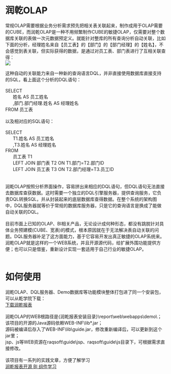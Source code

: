 # 润乾OLAP
常规OLAP需要根据业务分析需求预先把相关表关联起来，制作成用于OLAP需要的CUBE，而润乾OLAP是一种不用频繁制作CUBE的敏捷OLAP，仅需要对整个数据库关联的表做一次元数据预定义。就能针对整库的所有查询分析自动关联，比如下面的分析，经理姓名来自【员工表】的【部门】的【部门经理】的【姓名】，不会感觉到表关联，但实际获得的数据，是通过对员工表、部门表进行了互相关联查得：<br>
<img src="http://img.raqsoft.com.cn/docx/1614069868548100.png"/><br>

这种自动的关联能力来自一种新的查询语言DQL，并非直接使用数据库直接支持的SQL，看上面这个分析的DQL语句：<br><br>
SELECT <br>
&nbsp;&nbsp;&nbsp;&nbsp;&nbsp;&nbsp;姓名 AS 员工姓名<br>
&nbsp;&nbsp;&nbsp;&nbsp;&nbsp;&nbsp;,部门.部门经理.姓名 AS 经理姓名<br>
FROM 员工表<br>
<br>
以及相对应的SQL语句：<br><br>
SELECT<br>
&nbsp;&nbsp;&nbsp;&nbsp;&nbsp;&nbsp;T1.姓名 AS 员工姓名<br>
&nbsp;&nbsp;&nbsp;&nbsp;&nbsp;&nbsp;,T3.姓名 AS 经理姓名<br>
FROM<br>
&nbsp;&nbsp;&nbsp;&nbsp;&nbsp;&nbsp;员工表 T1<br> 
&nbsp;&nbsp;&nbsp;&nbsp;&nbsp;&nbsp;LEFT JOIN 部门表 T2 ON T1.部门=T2.部门ID<br>
&nbsp;&nbsp;&nbsp;&nbsp;&nbsp;&nbsp;LEFT JOIN 员工表 T3 ON T2.部门经理=T3.员工ID<br>
<br>	
润乾OLAP按照分析界面操作，容易拼出来相应的DQL语句，但DQL语句无法直接去数据库查获数据。这时需要一个独立的DQL引擎服务器，提供查询服务，它负责DQL转换SQL，并从封装起来的底层数据库查得数据。在整个系统的架构图中，DQL服务器就等价于常规的数据库服务器，只是它的查询语言是换成了能做自动关联的DQL。<br>
<br>
目前市面上已知的OLAP、BI相关产品，无论设计成何种形态，都没有跳脱针对具体业务预建模(CUBE、宽表)的模式，根本原因就在于无法解决表自动关联的问题。DQL服务器补足了这方面能力，基于它容易开发出真正敏捷的OLAP系统来。润乾OLAP就是这样的一个WEB系统，并且开源源代码，给扩展外围功能提供方便；也可以只是借鉴，重新设计实现一套适用于自己行业的敏捷OLAP。<br>
<br>
# 如何使用
润乾OLAP、DQL服务器、Demo数据库等功能模块整体打包进了同一个安装包，可以从乾学院下载：<br>
<a href="http://c.raqsoft.com.cn/tag/Download">下载润乾报表</a><br>
<br>
润乾OLAP的WEB根路径是{润乾报表安装目录}\report\web\webapps\demo\；<br>
该项目的开源的Java源码依赖WEB-INF\lib\*.jar；<br>
源码被编译后存入了WEB-INF\lib\guide.jar，修改重新编译后，可以更新到这个jar里；<br>
jsp、js等WEB资源在raqsoft\guide\jsp、raqsoft\guide\js目录下，可根据需求直接修改。<br>
<br>
该项目有一系列的实践文章，方便了解学习<br>
<a href="http://c.raqsoft.com.cn/article/1600818947479">润乾报表开源 BI 组件学习</a><br>
